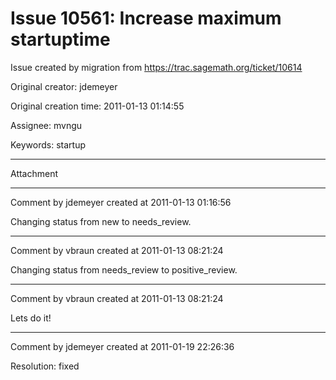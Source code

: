 # Issue 10561: Increase maximum startuptime

Issue created by migration from https://trac.sagemath.org/ticket/10614

Original creator: jdemeyer

Original creation time: 2011-01-13 01:14:55

Assignee: mvngu

Keywords: startup




---

Attachment


---

Comment by jdemeyer created at 2011-01-13 01:16:56

Changing status from new to needs_review.


---

Comment by vbraun created at 2011-01-13 08:21:24

Changing status from needs_review to positive_review.


---

Comment by vbraun created at 2011-01-13 08:21:24

Lets do it!


---

Comment by jdemeyer created at 2011-01-19 22:26:36

Resolution: fixed
